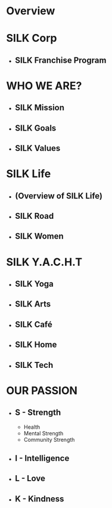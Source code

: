 # Overview

# SILK Corp
- ## SILK Franchise Program

# WHO WE ARE?
- ## SILK Mission
- ## SILK Goals 
- ## SILK Values

# SILK Life
- ## (Overview of SILK Life)
- ## SILK Road
- ## SILK Women 

# SILK Y.A.C.H.T
- ## SILK Yoga
- ## SILK Arts
- ## SILK Café
- ## SILK Home
- ## SILK Tech

# OUR PASSION
- ## S - Strength
  + Health
  + Mental Strength
  + Community Strength
- ## I - Intelligence
- ## L - Love
- ## K - Kindness
